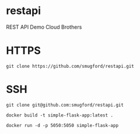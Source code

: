 # restapi
REST API Demo Cloud Brothers

# HTTPS

```
git clone https://github.com/smugford/restapi.git
```
# SSH

```
git clone git@github.com:smugford/restapi.git
```


```
docker build -t simple-flask-app:latest .
```
```
docker run -d -p 5050:5050 simple-flask-app
```